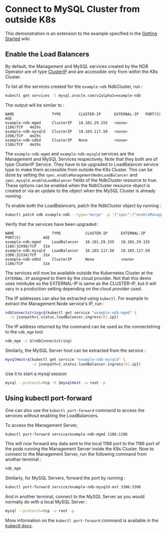 # Connect to MySQL Cluster from outside K8s

This demonstration is an extension to the example specified in the [Getting Started](getting-started.md#access-mysql-cluster-from-outside-k8s) wiki.

## Enable the Load Balancers

By default, the Management and MySQL services created by the NDB Operator are of type [ClusterIP](https://kubernetes.io/docs/concepts/services-networking/service/#publishing-services-service-types) and are accessible only from within the K8s Cluster. 

To list all the services created for the `example-ndb` NdbCluster, run :

```sh
kubectl get services -l mysql.oracle.com/v1alpha1=example-ndb
```

The output will be similar to :
```
NAME                 TYPE        CLUSTER-IP      EXTERNAL-IP   PORT(S)    AGE
example-ndb-mgmd     ClusterIP   10.101.29.155   <none>        1186/TCP   4m29s
example-ndb-mysqld   ClusterIP   10.103.117.50   <none>        3306/TCP   4m29s
example-ndb-ndbd     ClusterIP   None            <none>        1186/TCP   4m29s
```

The `example-ndb-mgmd` and `example-ndb-mysqld` services are the Management and MySQL Services respectively. Note that they both are of type ClusterIP Service. They have to be upgraded to LoadBalancer service type to make them accessible from outside the K8s Cluster. This can be done by setting the `spec.enableManagementNodeLoadBalancer` and `spec.mysqld.enableLoadBalancer` fields of the NdbCluster resource to true. These options can be enabled when the NdbCluster resource object is created or via an update to the object when the MySQL Cluster is already running. 

To enable both the LoadBalancers, patch the NdbCluster object by running :
```sh
kubectl patch ndb example-ndb --type='merge' -p '{"spec":{"enableManagementNodeLoadBalancer":true,"mysqld":{"enableLoadBalancer":true}}}'
```

Verify that the services have been upgraded :
```
NAME                 TYPE           CLUSTER-IP      EXTERNAL-IP     PORT(S)          AGE
example-ndb-mgmd     LoadBalancer   10.101.29.155   10.101.29.155   1186:32490/TCP   31m
example-ndb-mysqld   LoadBalancer   10.103.117.50   10.103.117.50   3306:32334/TCP   31m
example-ndb-ndbd     ClusterIP      None            <none>          1186/TCP         31m
```

The services will now be available outside the Kubernetes Cluster at the `EXTERNAL-IP` assigned to them by the cloud provider. Not that this demo uses minikube so the EXTERNAL-IP is same as the CLUSTER-IP, but it will vary in a production setting depending on the cloud provider used.

The IP addresses can also be extracted using `kubectl`. For example to extract the Management Node service's IP, run :
```sh
ndbConnectstring=$(kubectl get service "example-ndb-mgmd" \
  -o jsonpath={.status.loadBalancer.ingress[0].ip})
```

The IP address returned by the command can be used as the connectstring to the `ndb_mgm` tool.

```sh
ndb_mgm -c $(ndbConnectstring)
```

Similarly, the MySQL Server host can be extracted from the service :
```sh
mysqlHost=$(kubectl get service "example-ndb-mysqld" \
            -o jsonpath={.status.loadBalancer.ingress[0].ip})
```

Use it to start a mysql session
```sh
mysql --protocol=tcp -h $mysqlHost -u root -p
```

## Using kubectl port-forward

One can also use the `kubectl port-forward` command to access the services without enabling the LoadBalancers.

To access the Management Server,

```sh
kubectl port-forward service/example-ndb-mgmd 1186:1186
```
This will now forward any data sent to the local 1186 port to the 1186 port of the pods running the Management Server inside the K8s Cluster. Now to connect to the Management Server, run the following command from another terminal :

```sh
ndb_mgm
```

Similarly, for MySQL Servers, forward the port by running :

```sh
kubectl port-forward service/example-ndb-mysqld-ext 3306:3306
```

And in another terminal, connect to the MySQL Server as you would normally do with a local MySQL Server :

```sh
mysql --protocol=tcp -u root -p
```

More information on the `kubectl port-forward` command is available in the [kubectl docs](https://kubernetes.io/docs/reference/generated/kubectl/kubectl-commands#port-forward).
